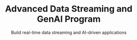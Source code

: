 ---
layout: course
title: "Advanced Data Streaming and GenAI Program"
subtitle: "Build real-time data streaming and AI-driven applications"
description: "Build real-time data streaming and AI-driven applications"
highlights:
  - "6-month comprehensive program designed and taught by Platform & Data Practitioners"
  - "Learn and know how to build data pipelines with Apache Kafka"
  - "Stream processing with Kafka Streams and Apache Flink"
  - "Durable execution and processing with Temporal"
  - "Real-time analytics using ClickHouse"
  - "Explore Data Lakehouse architecture with Databricks"
  - "Build GenAI applications leveraging LLM APIs"

who_can_attend:
  - "A minimum of 3 years of experience in any of programming languages like C++, C#, Java, or Python."
  - "Software Engineers, DevOps Professionals, Data Analysts, and Engineers"

why_attend:
  - "Leapfrog your career to unlock opportunities in Data Infrastructure / Streaming and GenAI space"
  - "Growing demand for AI will result in demand for more Platform / Data Engineers"
  - "Build your profile by building hands-on projects handling real-time data"
  - "Supplemental learning from mentors on updating your resume and building a brand on LinkedIn to attract opportunities"

why_data_ai_academy:
  - "Practitioner-led training"
  - "Hands-on exposure to debugging and analysis"
  - "Regular interaction with Data Infrastructure experts"
  - "Hands-on Project - define, design, and build custom projects with Data Infrastructure, Streaming, and GenAI"
  - "Weekly 1:1 mentoring session for project and career guidance"

duration_delivery:
  - "Duration: 6 months, Part-time"
  - "Live Online during weekend (3 hours) and open-office hours during the week"
  - "Regular Masterclass by industry experts"
  - "Weekly 1:1 mentoring for career development"
  
image: "/img/advanced-data-streaming.jpg"
upcoming_batches:
  start_date: "April 2025"  
weight: 2

---